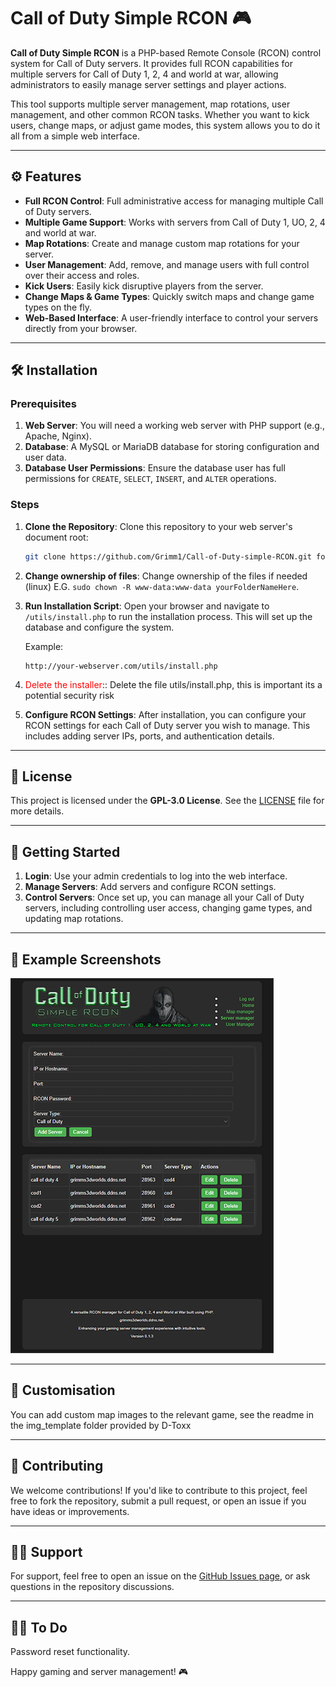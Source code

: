 

# Call of Duty Simple RCON 🎮

**Call of Duty Simple RCON** is a PHP-based Remote Console (RCON) control system for Call of Duty servers. It provides full RCON capabilities for multiple servers for Call of Duty 1, 2, 4 and world at war, allowing administrators to easily manage server settings and player actions.

This tool supports multiple server management, map rotations, user management, and other common RCON tasks. Whether you want to kick users, change maps, or adjust game modes, this system allows you to do it all from a simple web interface.

---

## ⚙️ Features

- **Full RCON Control**: Full administrative access for managing multiple Call of Duty servers.
- **Multiple Game Support**: Works with servers from Call of Duty 1, UO, 2, 4 and world at war.
- **Map Rotations**: Create and manage custom map rotations for your server.
- **User Management**: Add, remove, and manage users with full control over their access and roles.
- **Kick Users**: Easily kick disruptive players from the server.
- **Change Maps & Game Types**: Quickly switch maps and change game types on the fly.
- **Web-Based Interface**: A user-friendly interface to control your servers directly from your browser.

---

## 🛠️ Installation

### Prerequisites

1. **Web Server**: You will need a working web server with PHP support (e.g., Apache, Nginx).
2. **Database**: A MySQL or MariaDB database for storing configuration and user data.
3. **Database User Permissions**: Ensure the database user has full permissions for `CREATE`, `SELECT`, `INSERT`, and `ALTER` operations.

### Steps

1. **Clone the Repository**:
   Clone this repository to your web server's document root:

   ```bash
   git clone https://github.com/Grimm1/Call-of-Duty-simple-RCON.git folderWhereYouWantTheFiles
   ```
2. **Change ownership of files**:
   Change ownership of the files if needed (linux) E.G. `sudo chown -R www-data:www-data yourFolderNameHere`.

3. **Run Installation Script**:
   Open your browser and navigate to `/utils/install.php` to run the installation process. This will set up the database and configure the system.

   Example:

   ```text
   http://your-webserver.com/utils/install.php
   ```
4. <span style="color: red;">Delete the installer</span>::
Delete the file utils/install.php, this is important its a potential security risk

5. **Configure RCON Settings**:
   After installation, you can configure your RCON settings for each Call of Duty server you wish to manage. This includes adding server IPs, ports, and authentication details.

---

## 📝 License

This project is licensed under the **GPL-3.0 License**. See the [LICENSE](LICENSE) file for more details.

---

## 🚀 Getting Started

1. **Login**: Use your admin credentials to log into the web interface.
2. **Manage Servers**: Add servers and configure RCON settings.
3. **Control Servers**: Once set up, you can manage all your Call of Duty servers, including controlling user access, changing game types, and updating map rotations.

---

## 📄 Example Screenshots

![](https://github.com/Grimm1/Call-of-Duty-simple-RCON/blob/Main/img_template/Simple_Rcon.gif)

---

## 🤝 Customisation

You can add custom map images to the relevant game, see the readme in the img_template folder provided by D-Toxx

---

## 🤝 Contributing

We welcome contributions! If you'd like to contribute to this project, feel free to fork the repository, submit a pull request, or open an issue if you have ideas or improvements.

---

## 🙋‍♂️ Support

For support, feel free to open an issue on the [GitHub Issues page](https://github.com/Grimm1/Call-of-Duty-simple-RCON/issues), or ask questions in the repository discussions.

---
## 🙋‍♂️ To Do

Password reset functionality.

Happy gaming and server management! 🎮
